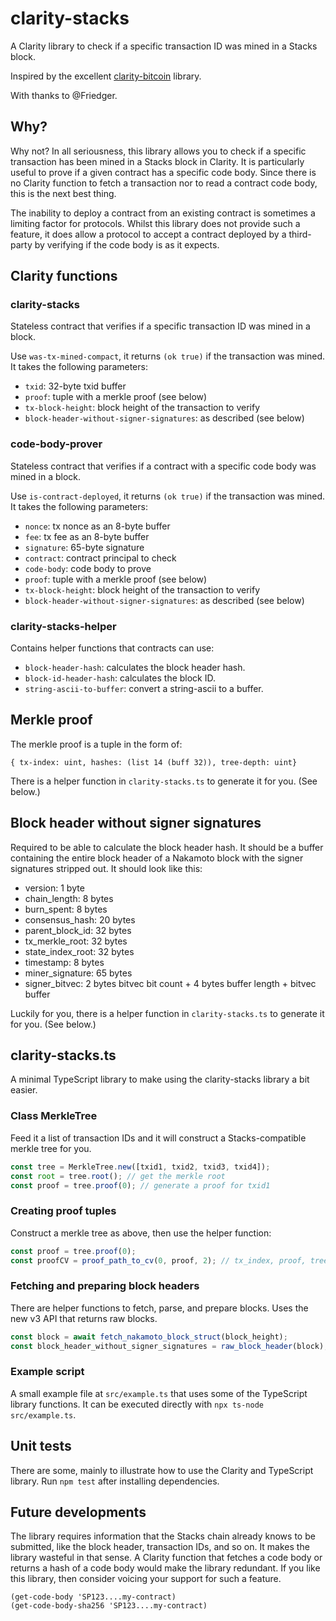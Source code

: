 # clarity-stacks

A Clarity library to check if a specific transaction ID was mined in a Stacks block.

Inspired by the excellent [clarity-bitcoin](https://github.com/friedger/clarity-bitcoin) library.

With thanks to @Friedger.

## Why?

Why not? In all seriousness, this library allows you to check if a specific transaction has been mined in a Stacks block in Clarity. It is particularly useful to prove if a given contract has a specific code body. Since there is no Clarity function to fetch a transaction nor to read a contract code body, this is the next best thing.

The inability to deploy a contract from an existing contract is sometimes a limiting factor for protocols. Whilst this library does not provide such a feature, it does allow a protocol to accept a contract deployed by a third-party by verifying if the code body is as it expects.

## Clarity functions

### clarity-stacks

Stateless contract that verifies if a specific transaction ID was mined in a block.

Use `was-tx-mined-compact`, it returns `(ok true)` if the transaction was mined. It takes the following parameters:

- `txid`: 32-byte txid buffer
- `proof`: tuple with a merkle proof (see below)
- `tx-block-height`: block height of the transaction to verify
- `block-header-without-signer-signatures`: as described (see below)

### code-body-prover

Stateless contract that verifies if a contract with a specific code body was mined in a block.

Use `is-contract-deployed`, it returns `(ok true)` if the transaction was mined. It takes the following parameters:

- `nonce`: tx nonce as an 8-byte buffer
- `fee`: tx fee as an 8-byte buffer
- `signature`: 65-byte signature
- `contract`: contract principal to check
- `code-body`: code body to prove
- `proof`: tuple with a merkle proof (see below)
- `tx-block-height`: block height of the transaction to verify
- `block-header-without-signer-signatures`: as described (see below)

### clarity-stacks-helper

Contains helper functions that contracts can use:

- `block-header-hash`: calculates the block header hash.
- `block-id-header-hash`: calculates the block ID.
- `string-ascii-to-buffer`: convert a string-ascii to a buffer.

## Merkle proof

The merkle proof is a tuple in the form of:

```clarity
{ tx-index: uint, hashes: (list 14 (buff 32)), tree-depth: uint}
```

There is a helper function in `clarity-stacks.ts` to generate it for you. (See below.)

## Block header without signer signatures

Required to be able to calculate the block header hash. It should be a buffer containing the entire block header of a Nakamoto block with the signer signatures stripped out. It should look like this:

- version: 1 byte
- chain_length: 8 bytes
- burn_spent: 8 bytes
- consensus_hash: 20 bytes
- parent_block_id: 32 bytes
- tx_merkle_root: 32 bytes
- state_index_root: 32 bytes
- timestamp: 8 bytes
- miner_signature: 65 bytes
- signer_bitvec: 2 bytes bitvec bit count + 4 bytes buffer length + bitvec buffer

Luckily for you, there is a helper function in `clarity-stacks.ts` to generate it for you. (See below.)

## clarity-stacks.ts

A minimal TypeScript library to make using the clarity-stacks library a bit easier.

### Class MerkleTree

Feed it a list of transaction IDs and it will construct a Stacks-compatible merkle tree for you.

```ts
const tree = MerkleTree.new([txid1, txid2, txid3, txid4]);
const root = tree.root(); // get the merkle root
const proof = tree.proof(0); // generate a proof for txid1
```

### Creating proof tuples

Construct a merkle tree as above, then use the helper function:

```ts
const proof = tree.proof(0);
const proofCV = proof_path_to_cv(0, proof, 2); // tx_index, proof, tree depth
```

### Fetching and preparing block headers

There are helper functions to fetch, parse, and prepare blocks. Uses the new v3 API that returns raw blocks. 

```ts
const block = await fetch_nakamoto_block_struct(block_height);
const block_header_without_signer_signatures = raw_block_header(block);
```

### Example script

A small example file at `src/example.ts` that uses some of the TypeScript library functions. It can be executed directly with `npx ts-node src/example.ts`.

## Unit tests

There are some, mainly to illustrate how to use the Clarity and TypeScript library. Run `npm test` after installing dependencies.

## Future developments

The library requires information that the Stacks chain already knows to be submitted, like the block header, transaction IDs, and so on. It makes the library wasteful in that sense. A Clarity function that fetches a code body or returns a hash of a code body would make the library redundant. If you like this library, then consider voicing your support for such a feature.

```clarity
(get-code-body 'SP123....my-contract)
(get-code-body-sha256 'SP123....my-contract)
```

